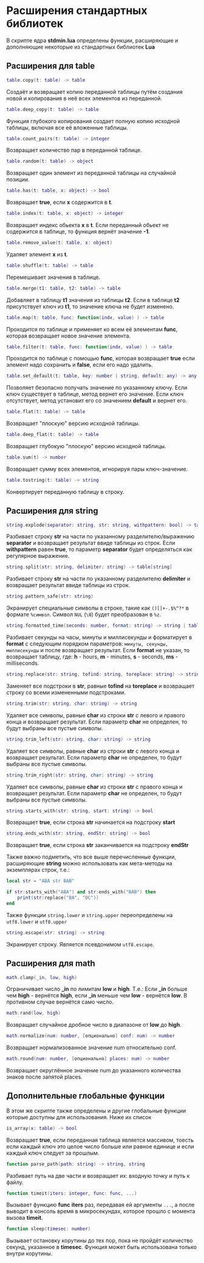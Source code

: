 # Расширения стандартных библиотек

В скрипте ядра **stdmin.lua** определены функции, расширяющие и дополняющие некоторые из стандартных библиотек **Lua**

## Расширения для table

```lua
table.copy(t: table) -> table
```

Создаёт и возвращает копию переданной таблицы путём создания новой и копирования в неё всех элементов из переданной.

```lua
table.deep_copy(t: table) -> table
```

Функция глубокого копирования создает полную копию исходной таблицы, включая все её вложенные таблицы.

```lua
table.count_pairs(t: table) -> integer
```

Возвращает количество пар в переданной таблице.

```lua
table.random(t: table) -> object
```

Возвращает один элемент из переданной таблицы на случайной позиции.

```lua
table.has(t: table, x: object) -> bool
```

Возвращает **true**, если **x** содержится в **t**.

```lua
table.index(t: table, x: object) -> integer
```

Возвращает индекс обьекта **x** в **t**. Если переданный обьект не содержится в таблице, то функция вернёт значение **-1**.

```lua
table.remove_value(t: table, x: object)
```

Удаляет элемент **x** из **t**.

```lua
table.shuffle(t: table) -> table
```

Перемешивает значения в таблице.

```lua
table.merge(t1: table, t2: table) -> table
```

Добавляет в таблицу **t1** значения из таблицы **t2**. Если в таблице **t2** присутствует ключ из **t1**, то значение ключа не будет изменено.

```lua
table.map(t: table, func: function(indx, value) ) -> table
```

Проходится по таблице и применяет ко всем её элементам **func**, которая возвращает новое значение элемента.

```lua
table.filter(t: table, func: function(indx, value) ) -> table
```

Проходится по таблице с помощью **func**, которая возвращает **true** если элемент надо сохранить и **false**, если его надо удалить.

```lua
table.set_default(t: table, key: number | string, default: any) -> any | default
```

Позволяет безопасно получать значение по указанному ключу. Если ключ существует в таблице, метод вернет его значение. Если ключ отсутствует, метод установит его со значением **default** и вернет его.

```lua
table.flat(t: table) -> table
```

Возвращает "плоскую" версию исходной таблицы.

```lua
table.deep_flat(t: table) -> table
```

Возвращает глубокую "плоскую" версию исходной таблицы.

```lua
table.sum(t) -> number
```

Возвращает сумму всех элементов, игнорируя пары ключ-значение.

```lua
table.tostring(t: table) -> string
```

Конвертирует переданную таблицу в строку.

## Расширения для string

```lua
string.explode(separator: string, str: string, withpattern: bool) -> table[string]
```

Разбивает строку **str** на части по указанному разделителю/выражению **separator** и возвращает результат ввиде таблицы из строк. Если **withpattern** равен **true**, то параметр **separator** будет определяться как регулярное выражение.

```lua
string.split(str: string, delimiter: string) -> table[string]
```

Разбивает строку **str** на части по указанному разделителю **delimiter** и возвращает результат ввиде таблицы из строк.

```lua
string.pattern_safe(str: string)
```

Экранирует специальные символы в строке, такие как `()[]+-.$%^?*` в формате `%символ`. Символ `NUL` (`\0`) будет преобразован в `%z`.

```lua
string.formatted_time(seconds: number, format: string) -> string | table
```

Разбивает секунды на часы, минуты и миллисекунды и форматирует в **format** с следующим порядком параметров: `минуты, секунды, миллисекунды` и после возвращает результат. Если **format** не указан, то возвращает таблицу, где: **h** - hours, **m** - minutes, **s** - seconds, **ms** - milliseconds.

```lua
string.replace(str: string, tofind: string, toreplace: string) -> string
```

Заменяет все подстроки в **str**, равные **tofind** на **toreplace** и возвращает строку со всеми измененными подстроками.

```lua
string.trim(str: string, char: string) -> string
```

Удаляет все символы, равные **char** из строки **str** с левого и правого конца и возвращает результат. Если параметр **char** не определен, то будут выбраны все пустые символы.

```lua
string.trim_left(str: string, char: string) -> string
```

Удаляет все символы, равные **char** из строки **str** с левого конца и возвращает результат. Если параметр **char** не определен, то будут выбраны все пустые символы.

```lua
string.trim_right(str: string, char: string) -> string
```

Удаляет все символы, равные **char** из строки **str** с правого конца и возвращает результат. Если параметр **char** не определен, то будут выбраны все пустые символы.

```lua
string.starts_with(str: string, start: string) -> bool
```

Возвращает **true**, если строка **str** начинается на подстроку **start**

```lua
string.ends_with(str: string, endStr: string) -> bool
```

Возвращает **true**, если строка **str** заканчивается на подстроку **endStr**

Также важно подметить, что все выше перечисленные функции, расширяющие **string** можно использовать как мета-методы на экземплярах строк, т.е.: 

```lua
local str = "ABA str BAB"

if str:starts_with("ABA") and str:ends_with("BAB") then
	print(str:replace("BA", "DC"))
end
```

Также функции `string.lower` и `string.upper` переопределены на `utf8.lower` и `utf8.upper`

```lua
string.escape(str: string) -> string
```

Экранирует строку. Является псевдонимом `utf8.escape`.

## Расширения для math

```lua
math.clamp(_in, low, high)
```

Ограничивает число **_in** по лимитам **low** и **high**. Т.е.: Если **_in** больше чем **high** - вернётся **high**, если **_in** меньше чем **low** - вернётся **low**. В противном случае вернётся само число.

```lua
math.rand(low, high)
```

Возвращает случайное дробное число в диапазоне от **low** до **high**.

```lua
math.normalize(num: number, [опционально] conf: num) -> number
```

Возвращает нормализованное значение num относительно conf.

```lua
math.round(num: number, [опционально] places: num) -> number
```

Возвращает округлённое значение num до указанного количества знаков после запятой places.

## Дополнительные глобальные функции

В этом же скрипте также определены и другие глобальные функции которые доступны для использования. Ниже их список


```lua
is_array(x: table) -> bool
```

Возвращает **true**, если переданная таблица является массивом, тоесть если каждый ключ это целое число больше или равное единице и если каждый ключ следует за прошлым.

```lua
function parse_path(path: string) -> string, string
```

Разбивает путь на две части и возвращает их: входную точку и путь к файлу.

```lua
function timeit(iters: integer, func: func, ...)
```

Вызывает функцию **func** **iters** раз, передавая ей аргументы `...`, а после выводит в консоль время в микросекундах, которое прошло с момента вызова **timeit**.

```lua
function sleep(timesec: number)
```

Вызывает остановку корутины до тех пор, пока не пройдёт количество секунд, указанное в **timesec**. Функция может быть использована только внутри корутины.
